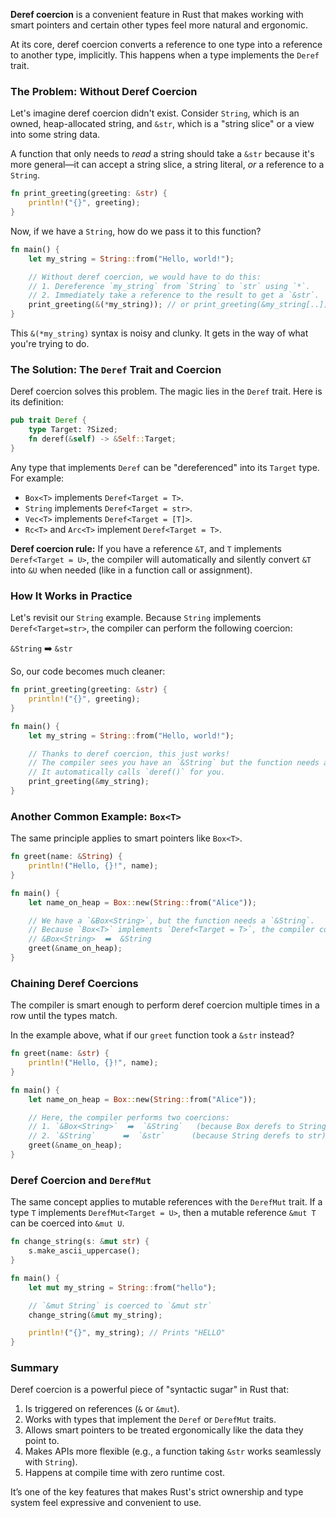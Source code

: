  **Deref coercion** is a convenient feature in Rust that makes working with smart pointers and certain other types feel more natural and ergonomic.

At its core, deref coercion converts a reference to one type into a reference to another type, implicitly. This happens when a type implements the `Deref` trait.

### The Problem: Without Deref Coercion

Let's imagine deref coercion didn't exist. Consider `String`, which is an owned, heap-allocated string, and `&str`, which is a "string slice" or a view into some string data.

A function that only needs to *read* a string should take a `&str` because it's more general—it can accept a string slice, a string literal, *or* a reference to a `String`.

```rust
fn print_greeting(greeting: &str) {
    println!("{}", greeting);
}
```

Now, if we have a `String`, how do we pass it to this function?

```rust
fn main() {
    let my_string = String::from("Hello, world!");

    // Without deref coercion, we would have to do this:
    // 1. Dereference `my_string` from `String` to `str` using `*`.
    // 2. Immediately take a reference to the result to get a `&str`.
    print_greeting(&(*my_string)); // or print_greeting(&my_string[..]);
}
```

This `&(*my_string)` syntax is noisy and clunky. It gets in the way of what you're trying to do.

### The Solution: The `Deref` Trait and Coercion

Deref coercion solves this problem. The magic lies in the `Deref` trait. Here is its definition:

```rust
pub trait Deref {
    type Target: ?Sized;
    fn deref(&self) -> &Self::Target;
}
```

Any type that implements `Deref` can be "dereferenced" into its `Target` type. For example:

  * `Box<T>` implements `Deref<Target = T>`.
  * `String` implements `Deref<Target = str>`.
  * `Vec<T>` implements `Deref<Target = [T]>`.
  * `Rc<T>` and `Arc<T>` implement `Deref<Target = T>`.

**Deref coercion rule:** If you have a reference `&T`, and `T` implements `Deref<Target = U>`, the compiler will automatically and silently convert `&T` into `&U` when needed (like in a function call or assignment).

### How It Works in Practice

Let's revisit our `String` example. Because `String` implements `Deref<Target=str>`, the compiler can perform the following coercion:

`&String`  ➡️  `&str`

So, our code becomes much cleaner:

```rust
fn print_greeting(greeting: &str) {
    println!("{}", greeting);
}

fn main() {
    let my_string = String::from("Hello, world!");

    // Thanks to deref coercion, this just works!
    // The compiler sees you have an `&String` but the function needs a `&str`.
    // It automatically calls `deref()` for you.
    print_greeting(&my_string);
}
```

### Another Common Example: `Box<T>`

The same principle applies to smart pointers like `Box<T>`.

```rust
fn greet(name: &String) {
    println!("Hello, {}!", name);
}

fn main() {
    let name_on_heap = Box::new(String::from("Alice"));

    // We have a `&Box<String>`, but the function needs a `&String`.
    // Because `Box<T>` implements `Deref<Target = T>`, the compiler coerces:
    // &Box<String>  ➡️  &String
    greet(&name_on_heap);
}
```

### Chaining Deref Coercions

The compiler is smart enough to perform deref coercion multiple times in a row until the types match.

In the example above, what if our `greet` function took a `&str` instead?

```rust
fn greet(name: &str) {
    println!("Hello, {}!", name);
}

fn main() {
    let name_on_heap = Box::new(String::from("Alice"));

    // Here, the compiler performs two coercions:
    // 1. `&Box<String>`  ➡️  `&String`   (because Box derefs to String)
    // 2. `&String`      ➡️  `&str`      (because String derefs to str)
    greet(&name_on_heap);
}
```

### Deref Coercion and `DerefMut`

The same concept applies to mutable references with the `DerefMut` trait. If a type `T` implements `DerefMut<Target = U>`, then a mutable reference `&mut T` can be coerced into `&mut U`.

```rust
fn change_string(s: &mut str) {
    s.make_ascii_uppercase();
}

fn main() {
    let mut my_string = String::from("hello");

    // `&mut String` is coerced to `&mut str`
    change_string(&mut my_string);

    println!("{}", my_string); // Prints "HELLO"
}
```

### Summary

Deref coercion is a powerful piece of "syntactic sugar" in Rust that:

1.  Is triggered on references (`&` or `&mut`).
2.  Works with types that implement the `Deref` or `DerefMut` traits.
3.  Allows smart pointers to be treated ergonomically like the data they point to.
4.  Makes APIs more flexible (e.g., a function taking `&str` works seamlessly with `String`).
5.  Happens at compile time with zero runtime cost.

It’s one of the key features that makes Rust's strict ownership and type system feel expressive and convenient to use.
